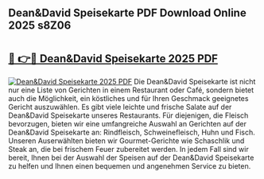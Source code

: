 ## Dean&David Speisekarte PDF Download Online 2025 s8Z06

# <h2><a href="http://gcacuh6.nevu.top/?p=Dean%26David+Speisekarte">🔗 👉🔴 Dean&David Speisekarte 2025 PDF</a></h2>

[![Dean&David Speisekarte 2025 PDF](https://i.imgur.com/dBaPXMq.png)](http://gcacuh6.nevu.top/?p=Dean%26David+Speisekarte)
Die Dean&David Speisekarte ist nicht nur eine Liste von Gerichten in einem Restaurant oder Café, sondern bietet auch die Möglichkeit, ein köstliches und für Ihren Geschmack geeignetes Gericht auszuwählen. Es gibt viele leichte und frische Salate auf der Dean&David Speisekarte unseres Restaurants. Für diejenigen, die Fleisch bevorzugen, bieten wir eine umfangreiche Auswahl an Gerichten auf der Dean&David Speisekarte an: Rindfleisch, Schweinefleisch, Huhn und Fisch. Unseren Auserwählten bieten wir Gourmet-Gerichte wie Schaschlik und Steak an, die bei frischem Feuer zubereitet werden. In jedem Fall sind wir bereit, Ihnen bei der Auswahl der Speisen auf der Dean&David Speisekarte zu helfen und Ihnen einen bequemen und angenehmen Service zu bieten.
